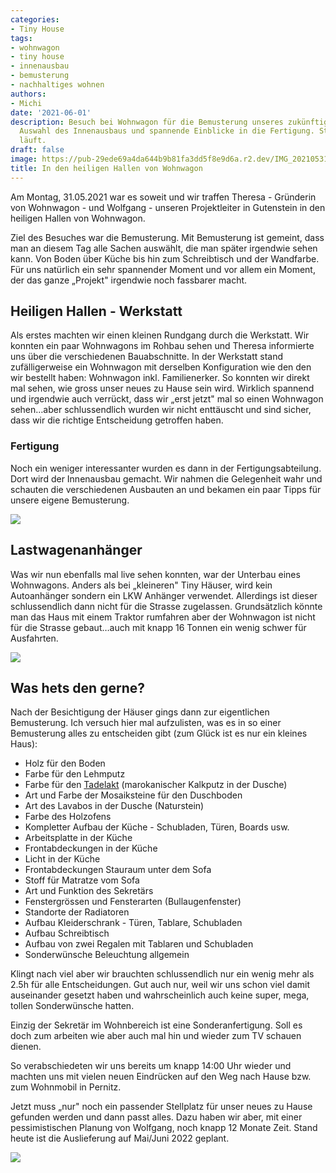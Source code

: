 ```yaml
---
categories:
- Tiny House
tags:
- wohnwagon
- tiny house
- innenausbau
- bemusterung
- nachhaltiges wohnen
authors:
- Michi
date: '2021-06-01'
description: Besuch bei Wohnwagon für die Bemusterung unseres zukünftigen Tiny House.
  Auswahl des Innenausbaus und spannende Einblicke in die Fertigung. Stellplatzsuche
  läuft.
draft: false
image: https://pub-29ede69a4da644b9b81fa3dd5f8e9d6a.r2.dev/IMG_20210531_144417-e1622558522250.webp
title: In den heiligen Hallen von Wohnwagon
---
```


Am Montag, 31.05.2021 war es soweit und wir traffen Theresa - Gründerin von
Wohnwagon - und Wolfgang - unseren Projektleiter in Gutenstein in den heiligen
Hallen von Wohnwagon.

Ziel des Besuches war die Bemusterung. Mit Bemusterung ist gemeint, dass man
an diesem Tag alle Sachen auswählt, die man später irgendwie sehen kann. Von
Boden über Küche bis hin zum Schreibtisch und der Wandfarbe. Für uns natürlich
ein sehr spannender Moment und vor allem ein Moment, der das ganze „Projekt"
irgendwie noch fassbarer macht.

## Heiligen Hallen - Werkstatt

Als erstes machten wir einen kleinen Rundgang durch die Werkstatt. Wir konnten
ein paar Wohnwagons im Rohbau sehen und Theresa informierte uns über die
verschiedenen Bauabschnitte. In der Werkstatt stand zufälligerweise ein
Wohnwagon mit derselben Konfiguration wie den den wir bestellt haben:
Wohnwagon inkl. Familienerker. So konnten wir direkt mal sehen, wie gross
unser neues zu Hause sein wird. Wirklich spannend und irgendwie auch verrückt,
dass wir „erst jetzt" mal so einen Wohnwagon sehen…aber schlussendlich wurden
wir nicht enttäuscht und sind sicher, dass wir die richtige Entscheidung
getroffen haben.

### Fertigung

Noch ein weniger interessanter wurden es dann in der Fertigungsabteilung. Dort
wird der Innenausbau gemacht. Wir nahmen die Gelegenheit wahr und schauten die
verschiedenen Ausbauten an und bekamen ein paar Tipps für unsere eigene
Bemusterung.

![]({IMAGE_PATH}/IMG_20210531_105504.webp)

## Lastwagenanhänger

Was wir nun ebenfalls mal live sehen konnten, war der Unterbau eines
Wohnwagons. Anders als bei „kleineren" Tiny Häuser, wird kein Autoanhänger
sondern ein LKW Anhänger verwendet. Allerdings ist dieser schlussendlich dann
nicht für die Strasse zugelassen. Grundsätzlich könnte man das Haus mit einem
Traktor rumfahren aber der Wohnwagon ist nicht für die Strasse gebaut…auch mit
knapp 16 Tonnen ein wenig schwer für Ausfahrten.

![]({IMAGE_PATH}/IMG_20210531_104158.webp)

## Was hets den gerne?

Nach der Besichtigung der Häuser gings dann zur eigentlichen Bemusterung. Ich
versuch hier mal aufzulisten, was es in so einer Bemusterung alles zu
entscheiden gibt (zum Glück ist es nur ein kleines Haus):

  * Holz für den Boden
  * Farbe für den Lehmputz
  * Farbe für den [Tadelakt](https://selbermachen.de/bauen/waende-fassaden/tadelakt-wandgestaltung-mit-kalkputz) (marokanischer Kalkputz in der Dusche)
  * Art und Farbe der Mosaiksteine für den Duschboden
  * Art des Lavabos in der Dusche (Naturstein)
  * Farbe des Holzofens
  * Kompletter Aufbau der Küche - Schubladen, Türen, Boards usw.
  * Arbeitsplatte in der Küche
  * Frontabdeckungen in der Küche
  * Licht in der Küche
  * Frontabdeckungen Stauraum unter dem Sofa
  * Stoff für Matratze vom Sofa
  * Art und Funktion des Sekretärs
  * Fenstergrössen und Fensterarten (Bullaugenfenster)
  * Standorte der Radiatoren
  * Aufbau Kleiderschrank - Türen, Tablare, Schubladen
  * Aufbau Schreibtisch
  * Aufbau von zwei Regalen mit Tablaren und Schubladen
  * Sonderwünsche Beleuchtung allgemein

Klingt nach viel aber wir brauchten schlussendlich nur ein wenig mehr als 2.5h
für alle Entscheidungen. Gut auch nur, weil wir uns schon viel damit
auseinander gesetzt haben und wahrscheinlich auch keine super, mega, tollen
Sonderwünsche hatten.

Einzig der Sekretär im Wohnbereich ist eine Sonderanfertigung. Soll es doch
zum arbeiten wie aber auch mal hin und wieder zum TV schauen dienen.

So verabschiedeten wir uns bereits um knapp 14:00 Uhr wieder und machten uns
mit vielen neuen Eindrücken auf den Weg nach Hause bzw. zum Wohnmobil in
Pernitz.

Jetzt muss „nur" noch ein passender Stellplatz für unser neues zu Hause
gefunden werden und dann passt alles. Dazu haben wir aber, mit einer
pessimistischen Planung von Wolfgang, noch knapp 12 Monate Zeit. Stand heute
ist die Auslieferung auf Mai/Juni 2022 geplant.

![]({IMAGE_PATH}/IMG_20210531_144422.webp)
